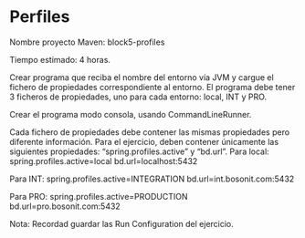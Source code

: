# Perfiles
Nombre proyecto Maven: block5-profiles

Tiempo estimado: 4 horas.

Crear programa que reciba el nombre del entorno vía JVM y cargue el fichero de propiedades correspondiente al entorno. El programa debe tener 3 ficheros de propiedades, uno para cada entorno: local, INT y PRO.

Crear el programa modo consola, usando CommandLineRunner.

Cada fichero de propiedades debe contener las mismas propiedades pero diferente información. Para el ejercicio, deben contener únicamente las siguientes propiedades: “spring.profiles.active” y “bd.url”.
Para local:
spring.profiles.active=local
bd.url=localhost:5432

Para INT:
spring.profiles.active=INTEGRATION
bd.url=int.bosonit.com:5432

Para PRO:
spring.profiles.active=PRODUCTION
bd.url=pro.bosonit.com:5432

Nota: Recordad guardar las Run Configuration del ejercicio.